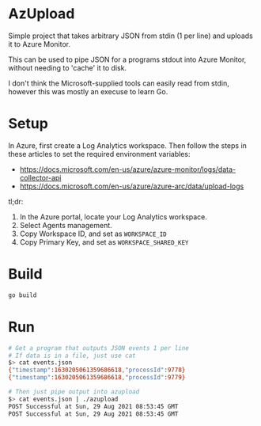# AzUpload

Simple project that takes arbitrary JSON from stdin (1 per line) and uploads it to
Azure Monitor.

This can be used to pipe JSON for a programs stdout into Azure Monitor, without needing
to 'cache' it to disk.

I don't think the Microsoft-supplied tools can easily read from stdin, however this was mostly
an execuse to learn Go.

# Setup
In Azure, first create a Log Analytics workspace.
Then follow the steps in these articles to set the required environment variables:
- https://docs.microsoft.com/en-us/azure/azure-monitor/logs/data-collector-api
- https://docs.microsoft.com/en-us/azure/azure-arc/data/upload-logs

tl;dr:
1. In the Azure portal, locate your Log Analytics workspace.
2. Select Agents management.
3. Copy Workspace ID, and set as `WORKSPACE_ID`
4. Copy Primary Key, and set as `WORKSPACE_SHARED_KEY`

# Build
```bash
go build
```

# Run
```bash
# Get a program that outputs JSON events 1 per line
# If data is in a file, just use cat
$> cat events.json
{"timestamp":1630205061359686618,"processId":9778}
{"timestamp":1630205061359686618,"processId":9779}

# Then just pipe output into azupload
$> cat events.json | ./azupload
POST Successful at Sun, 29 Aug 2021 08:53:45 GMT
POST Successful at Sun, 29 Aug 2021 08:53:45 GMT
```
